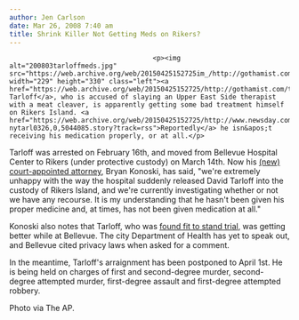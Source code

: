 ```yaml
---
author: Jen Carlson
date: Mar 26, 2008 7:40 am
title: Shrink Killer Not Getting Meds on Rikers?
---
```


	
										<p><img alt="200803tarloffmeds.jpg" src="https://web.archive.org/web/20150425152725im_/http://gothamist.com/attachments/arts_jen/200803tarloffmeds.jpg" width="229" height="330" class="left"><a href="https://web.archive.org/web/20150425152725/http://gothamist.com/tags/David%20Tarloff">David Tarloff</a>, who is accused of slaying an Upper East Side therapist with a meat cleaver, is apparently getting some bad treatment himself on Rikers Island. <a href="https://web.archive.org/web/20150425152725/http://www.newsday.com/news/local/newyork/ny-nytarl0326,0,5044085.story?track=rss">Reportedly</a> he isn&apos;t receiving his medication properly, or at all.</p>

<p>Tarloff was arrested on February 16th, and moved from Bellevue Hospital Center to Rikers (under protective custody) on March 14th. Now his <a href="https://web.archive.org/web/20150425152725/http://gothamist.com/2008/02/18/cleaver_killer.php">(new) court-appointed attorney</a>, Bryan Konoski, has said, &quot;we&apos;re extremely unhappy with the way the hospital suddenly released David Tarloff into the custody of Rikers Island, and we&apos;re currently investigating whether or not we have any recourse. It is my understanding that he hasn&apos;t been given his proper medicine and, at times, has not been given medication at all.&quot; </p>

<p>Konoski also notes that Tarloff, who was <a href="https://web.archive.org/web/20150425152725/http://gothamist.com/2008/02/23/accused_cleaver.php">found fit to stand trial</a>, was getting better while at Bellevue. The city Department of Health has yet to speak out, and Bellevue cited privacy laws when asked for a comment.</p>

<p>In the meantime, Tarloff&apos;s arraignment has been postponed to April 1st. He is being held on charges of first and second-degree murder, second-degree attempted murder, first-degree assault and first-degree attempted robbery.</p>

<p><span class="photo_caption">Photo via The AP.</span></p>					
										
									
				